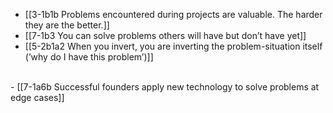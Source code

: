 - [[3-1b1b Problems encountered during projects are valuable. The harder they are the better.]]
- [[7-1b3 You can solve problems others will have but don’t have yet]]
- [[5-2b1a2 When you invert, you are inverting the problem-situation itself (’why do I have this problem’)]]
<br>
- [[7-1a6b Successful founders apply new technology to solve problems at edge cases]]
